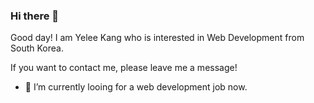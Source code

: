 ### Hi there 👋
Good day! I am Yelee Kang who is interested in Web Development from South Korea.

If you want to contact me, please leave me a message!

- 🔭 I’m currently looing for a web development job now.
<!--
- 🌱 I’m currently learning ...
- 👯 I’m looking to collaborate on ...
- 🤔 I’m looking for help with ...
- 💬 Ask me about ...
- 📫 How to reach me: ...
- 😄 Pronouns: ...
- ⚡ Fun fact: ...-->
